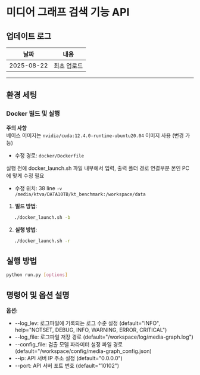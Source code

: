 # 미디어 그래프 검색 기능 API

## 업데이트 로그  
| 날짜 | 내용 |
|------|------|
| 2025-08-22 | 최초 업로드 |

---

## 환경 세팅
### Docker 빌드 및 실행 
**주의 사항**  <br>
베이스 이미지는 `nvidia/cuda:12.4.0-runtime-ubuntu20.04` 이미지 사용 (변경 가능)  <br>
- 수정 경로: `docker/Dockerfile`  

실행 전에 docker_launch.sh 파일 내부에서 입력, 출력 폴더 경로 연결부분 본인 PC에 맞게 수정 필요  <br>
- 수정 위치: 38 line `-v /media/ktva/DATA10TB/kt_benchmark:/workspace/data`


1. **빌드 방법**:  
```bash
   ./docker_launch.sh -b
```

2. **실행 방법**:  
```bash
   ./docker_launch.sh -r
```

## 실행 방법  

```bash
python run.py [options]
```

## 명령어 및 옵션 설명
**옵션:**  
- --log_lev: 로그파일에 기록되는 로그 수준 설정 (default="INFO", help="NOTSET, DEBUG, INFO, WARNING, ERROR, CRITICAL")
- --log_file: 로그파일 저장 경로 (default="/workspace/log/media-graph.log")
- --config_file: 검출 모델 파라미터 설정 파일 경로 (default="/workspace/config/media-graph_config.json)
- --ip: API 서버 IP 주소 설정 (default="0.0.0.0")
- --port: API 서버 포트 번호 (default="10102")
